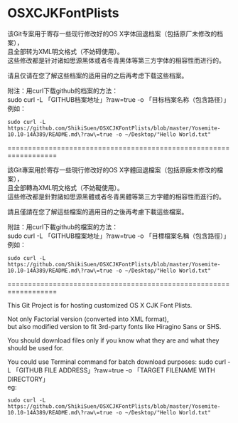 OSXCJKFontPlists
================

该Git专案用于寄存一些现行修改好的OS X字体回退档案（包括原厂未修改的档案），<br>
且全部转为XML明文格式（不妨碍使用）。<br>
这些修改都是针对诸如思源黑体或者冬青黑体等第三方字体的相容性而进行的。

请且仅请在您了解这些档案的适用目的之后再考虑下载这些档案。<br>

附注：用curl下载github的档案的方法：<br>
sudo curl -L 「GITHUB档案地址」\?raw\=true -o 「目标档案名称（包含路径）」<br>
例如：<br>
<pre><code>sudo curl -L https://github.com/ShikiSuen/OSXCJKFontPlists/blob/master/Yosemite-10.10-14A389/README.md\?raw\=true -o ~/Desktop/"Hello World.txt"</code></pre>

==================================================================<br>

該Git專案用於寄存一些現行修改好的OS X字體回退檔案（包括原廠未修改的檔案），<br>
且全部轉為XML明文格式（不妨礙使用）。<br>
這些修改都是針對諸如思源黑體或者冬青黑體等第三方字體的相容性而進行的。

請且僅請在您了解這些檔案的適用目的之後再考慮下載這些檔案。<br>

附註：用curl下載github的檔案的方法：<br>
sudo curl -L 「GITHUB檔案地址」\?raw\=true -o 「目標檔案名稱（包含路徑）」<br>
例如：<br>
<pre><code>sudo curl -L https://github.com/ShikiSuen/OSXCJKFontPlists/blob/master/Yosemite-10.10-14A389/README.md\?raw\=true -o ~/Desktop/"Hello World.txt"</code></pre>


==================================================================<br>

This Git Project is for hosting customized OS X CJK Font Plists.<br>

Not only Factorial version (converted into XML format),<br>
but also modified version to fit 3rd-party fonts like Hiragino Sans or SHS.<br>

You should download files only if you know what they are and what they should be used for.<br>

You could use Terminal command for batch download purposes:
sudo curl -L 「GITHUB FILE ADDRESS」\?raw\=true -o 「TARGET FILENAME WITH DIRECTORY」<br>
eg:<br>
<pre><code>sudo curl -L https://github.com/ShikiSuen/OSXCJKFontPlists/blob/master/Yosemite-10.10-14A389/README.md\?raw\=true -o ~/Desktop/"Hello World.txt"</code></pre>